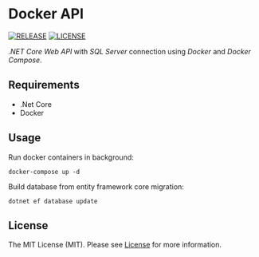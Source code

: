 # Docker API

[![RELEASE](https://img.shields.io/badge/version-v1.0.0-blue)](https://github.com/cesarrrguez/DockerAPI/releases/tag/v1.0.0)
[![LICENSE](https://img.shields.io/badge/license-MIT-green)](LICENSE)

_.NET Core Web API_ with _SQL Server_ connection using _Docker_ and _Docker Compose_.

## Requirements

- .Net Core
- Docker

## Usage

Run docker containers in background:

```console
docker-compose up -d
```

Build database from entity framework core migration:

```console
dotnet ef database update
```

## License

The MIT License (MIT). Please see [License](LICENSE) for more information.
